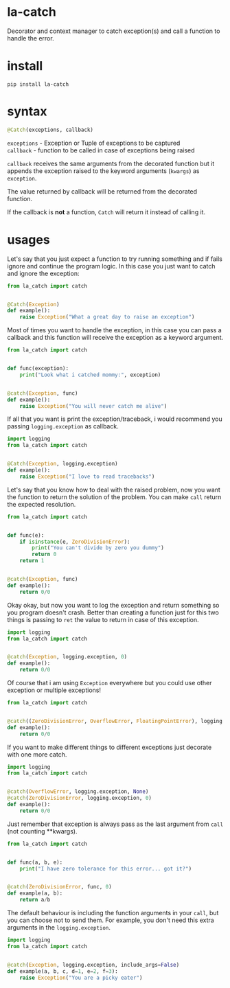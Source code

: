 # la-catch
Decorator and context manager to catch exception(s) and call a function to handle the error.  

# install
`pip install la-catch`  

# syntax
```python
@Catch(exceptions, callback)
```
`exceptions` - Exception or Tuple of exceptions to be captured  
`callback` - function to be called in case of exceptions being raised  

`callback` receives the same arguments from the decorated function but it appends the exception raised to the keyword arguments (`kwargs`) as `exception`.  

The value returned by callback will be returned from the decorated function.  

If the callback is **not** a function, `Catch` will return it instead of calling it.  

# usages
Let's say that you just expect a function to try running something and if fails ignore and continue the program logic. In this case you just want to catch and ignore the exception:  
```python
from la_catch import catch


@Catch(Exception)
def example():
    raise Exception("What a great day to raise an exception")
```

Most of times you want to handle the exception, in this case you can pass a callback and this function will receive the exception as a keyword argument.  
```python
from la_catch import catch


def func(exception):
    print("Look what i catched mommy:", exception)


@catch(Exception, func)
def example():
    raise Exception("You will never catch me alive")
```

If all that you want is print the exception/traceback, i would recommend you passing `logging.exception` as callback.  
```python
import logging
from la_catch import catch


@Catch(Exception, logging.exception)
def example():
    raise Exception("I love to read tracebacks")
```

Let's say that you know how to deal with the raised problem, now you want the function to return the solution of the problem. You can make `call` return the expected resolution.  
```python
from la_catch import catch


def func(e):
    if isinstance(e, ZeroDivisionError):
        print("You can't divide by zero you dummy")
        return 0
    return 1


@catch(Exception, func)
def example():
    return 0/0
```

Okay okay, but now you want to log the exception and return something so you program doesn't crash. Better than creating a function just for this two things is passing to `ret` the value to return in case of this exception.  
```python
import logging
from la_catch import catch


@catch(Exception, logging.exception, 0)
def example():
    return 0/0
```

Of course that i am using `Exception` everywhere but you could use other exception or multiple exceptions!  
```python
from la_catch import catch


@catch((ZeroDivisionError, OverflowError, FloatingPointError), logging.exception, 0)
def example():
    return 0/0
```

If you want to make different things to different exceptions just decorate with one more catch.  
```python
import logging
from la_catch import catch


@catch(OverflowError, logging.exception, None)
@catch(ZeroDivisionError, logging.exception, 0)
def example():
    return 0/0
```

Just remember that exception is always pass as the last argument from `call` (not counting **kwargs).  
```python
from la_catch import catch


def func(a, b, e):
    print("I have zero tolerance for this error... got it?")


@catch(ZeroDivisionError, func, 0)
def example(a, b):
    return a/b
```

The default behaviour is including the function arguments in your `call`, but you can choose not to send them. For example, you don't need this extra arguments in the `logging.exception`.  
```python
import logging
from la_catch import catch


@catch(Exception, logging.exception, include_args=False)
def example(a, b, c, d=1, e=2, f=3):
    raise Exception("You are a picky eater")
```
